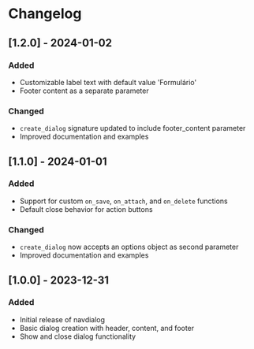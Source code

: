 # Changelog

## [1.2.0] - 2024-01-02
### Added
- Customizable label text with default value 'Formulário'
- Footer content as a separate parameter

### Changed
- `create_dialog` signature updated to include footer_content parameter
- Improved documentation and examples

## [1.1.0] - 2024-01-01
### Added
- Support for custom `on_save`, `on_attach`, and `on_delete` functions
- Default close behavior for action buttons

### Changed
- `create_dialog` now accepts an options object as second parameter
- Improved documentation and examples

## [1.0.0] - 2023-12-31
### Added
- Initial release of navdialog
- Basic dialog creation with header, content, and footer
- Show and close dialog functionality
